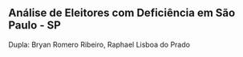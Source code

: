 ## Análise de Eleitores com Deficiência em São Paulo - SP

Dupla: Bryan Romero Ribeiro, Raphael Lisboa do Prado
